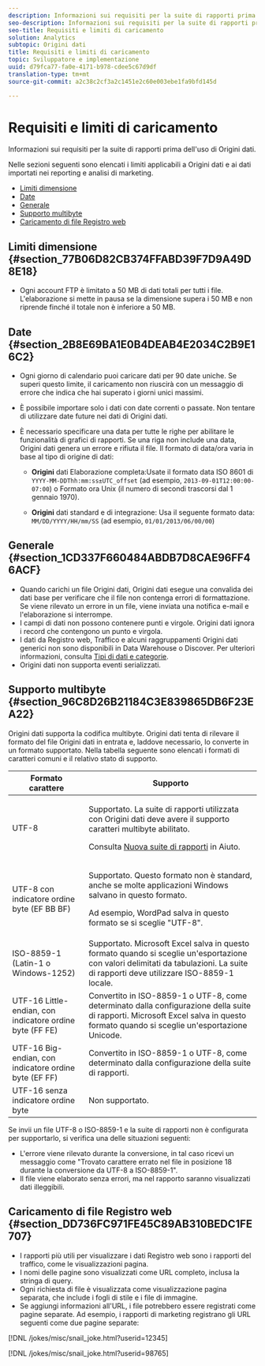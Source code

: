 ```yaml
---
description: Informazioni sui requisiti per la suite di rapporti prima dell'uso di Origini dati.
seo-description: Informazioni sui requisiti per la suite di rapporti prima dell'uso di Origini dati.
seo-title: Requisiti e limiti di caricamento
solution: Analytics
subtopic: Origini dati
title: Requisiti e limiti di caricamento
topic: Sviluppatore e implementazione
uuid: d79fca77-fa0e-4171-b978-cdee5c67d9df
translation-type: tm+mt
source-git-commit: a2c38c2cf3a2c1451e2c60e003ebe1fa9bfd145d

---
```



# Requisiti e limiti di caricamento

Informazioni sui requisiti per la suite di rapporti prima dell'uso di Origini dati.

Nelle sezioni seguenti sono elencati i limiti applicabili a Origini dati e ai dati importati nei reporting e analisi di marketing.

* [Limiti dimensione](../../import/c-data-sources/datasrc-requirements.md#section_77B06D82CB374FFABD39F7D9A49D8E18)
* [Date](../../import/c-data-sources/datasrc-requirements.md#section_2B8E69BA1E0B4DEAB4E2034C2B9E16C2)
* [Generale](../../import/c-data-sources/datasrc-requirements.md#section_1CD337F660484ABDB7D8CAE96FF46ACF)
* [Supporto multibyte](../../import/c-data-sources/datasrc-requirements.md#section_96C8D26B21184C3E839865DB6F23EA22)
* [Caricamento di file Registro web](../../import/c-data-sources/datasrc-requirements.md#section_DD736FC971FE45C89AB310BEDC1FE707)

## Limiti dimensione {#section_77B06D82CB374FFABD39F7D9A49D8E18}

* Ogni account FTP è limitato a 50 MB di dati totali per tutti i file. L'elaborazione si mette in pausa se la dimensione supera i 50 MB e non riprende finché il totale non è inferiore a 50 MB.

## Date {#section_2B8E69BA1E0B4DEAB4E2034C2B9E16C2}

* Ogni giorno di calendario puoi caricare dati per 90 date uniche. Se superi questo limite, il caricamento non riuscirà con un messaggio di errore che indica che hai superato i giorni unici massimi.
* È possibile importare solo i dati con date correnti o passate. Non tentare di utilizzare date future nei dati di Origini dati.
* È necessario specificare una data per tutte le righe per abilitare le funzionalità di grafici di rapporti. Se una riga non include una data, Origini dati genera un errore e rifiuta il file. Il formato di data/ora varia in base al tipo di origine di dati:

   * **Origini** dati Elaborazione completa:Usate il formato data ISO 8601 di `YYYY-MM-DDThh:mm:ss±UTC_offset` (ad esempio, `2013-09-01T12:00:00-07:00`) o Formato ora Unix (il numero di secondi trascorsi dal 1 gennaio 1970).

   * **Origini** dati standard e di integrazione: Usa il seguente formato data: `MM/DD/YYYY/HH/mm/SS` (ad esempio, `01/01/2013/06/00/00`)

## Generale {#section_1CD337F660484ABDB7D8CAE96FF46ACF}

* Quando carichi un file Origini dati, Origini dati esegue una convalida dei dati base per verificare che il file non contenga errori di formattazione. Se viene rilevato un errore in un file, viene inviata una notifica e-mail e l'elaborazione si interrompe.
* I campi di dati non possono contenere punti e virgole. Origini dati ignora i record che contengono un punto e virgola.
* I dati da Registro web, Traffico e alcuni raggruppamenti Origini dati generici non sono disponibili in Data Warehouse o Discover. Per ulteriori informazioni, consulta [Tipi di dati e categorie](../../import/c-data-sources/c-datasrc-types/datasrc-categories.md#concept_42D1534F48324F20B4F9297FC4022105).
* Origini dati non supporta eventi serializzati.

## Supporto multibyte {#section_96C8D26B21184C3E839865DB6F23EA22}

Origini dati supporta la codifica multibyte. Origini dati tenta di rilevare il formato del file Origini dati in entrata e, laddove necessario, lo converte in un formato supportato. Nella tabella seguente sono elencati i formati di caratteri comuni e il relativo stato di supporto.

<table id="table_F9E685D7EEAB49A9ABAD622AE630EC21"> 
 <thead> 
  <tr> 
   <th colname="col1" class="entry"> Formato carattere </th> 
   <th colname="col2" class="entry"> Supporto  </th> 
  </tr> 
 </thead>
 <tbody> 
  <tr> 
   <td colname="col1"> UTF-8 </td> 
   <td colname="col2"> <p>Supportato. La suite di rapporti utilizzata con Origini dati deve avere il supporto caratteri multibyte abilitato. </p> <p>Consulta <a href="https://marketing.adobe.com/resources/help/en_US/reference/new_report_suite.html" format="https" scope="external">Nuova suite di rapporti</a> in Aiuto. </p> </td> 
  </tr> 
  <tr> 
   <td colname="col1"> UTF-8 con indicatore ordine byte (EF BB BF) </td> 
   <td colname="col2"> <p>Supportato. Questo formato non è standard, anche se molte applicazioni Windows salvano in questo formato. </p> <p>Ad esempio, WordPad salva in questo formato se si sceglie "UTF-8". </p> </td> 
  </tr> 
  <tr> 
   <td colname="col1"> ISO-8859-1 (Latin-1 o Windows-1252) </td> 
   <td colname="col2"> Supportato. Microsoft Excel salva in questo formato quando si sceglie un'esportazione con valori delimitati da tabulazioni. La suite di rapporti deve utilizzare ISO-8859-1 locale. </td> 
  </tr> 
  <tr> 
   <td colname="col1"> UTF-16 Little-endian, con indicatore ordine byte (FF FE) </td> 
   <td colname="col2"> Convertito in ISO-8859-1 o UTF-8, come determinato dalla configurazione della suite di rapporti. Microsoft Excel salva in questo formato quando si sceglie un'esportazione Unicode. </td> 
  </tr> 
  <tr> 
   <td colname="col1"> UTF-16 Big-endian, con indicatore ordine byte (EF FF) </td> 
   <td colname="col2"> Convertito in ISO-8859-1 o UTF-8, come determinato dalla configurazione della suite di rapporti. </td> 
  </tr> 
  <tr> 
   <td colname="col1"> UTF-16 senza indicatore ordine byte </td> 
   <td colname="col2"> Non supportato. </td> 
  </tr> 
 </tbody> 
</table>

Se invii un file UTF-8 o ISO-8859-1 e la suite di rapporti non è configurata per supportarlo, si verifica una delle situazioni seguenti:

* L'errore viene rilevato durante la conversione, in tal caso ricevi un messaggio come "Trovato carattere errato nel file in posizione 18 durante la conversione da UTF-8 a ISO-8859-1".
* Il file viene elaborato senza errori, ma nel rapporto saranno visualizzati dati illeggibili.

## Caricamento di file Registro web {#section_DD736FC971FE45C89AB310BEDC1FE707}

* I rapporti più utili per visualizzare i dati Registro web sono i rapporti del traffico, come le visualizzazioni pagina.
* I nomi delle pagine sono visualizzati come URL completo, inclusa la stringa di query.
* Ogni richiesta di file è visualizzata come visualizzazione pagina separata, che include i fogli di stile e i file di immagine.
* Se aggiungi informazioni all'URL, i file potrebbero essere registrati come pagine separate. Ad esempio, i rapporti di marketing registrano gli URL seguenti come due pagine separate:

[!DNL /jokes/misc/snail_joke.html?userid=12345]

[!DNL /jokes/misc/snail_joke.html?userid=98765]
